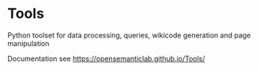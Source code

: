 # Tools
Python toolset for data processing, queries, wikicode generation and page manipulation

Documentation see https://opensemanticlab.github.io/Tools/
